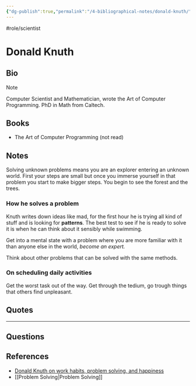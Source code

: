 ```yaml
---
{"dg-publish":true,"permalink":"/4-bibliographical-notes/donald-knuth/","created":"2023-07-21T13:11:47.859+02:00","updated":"2023-08-16T21:54:14.657+02:00"}
---
```


#role/scientist
# Donald Knuth

##  Bio
> [!NOTE]
> Computer Scientist and Mathematician, wrote the Art of Computer Programming. PhD in Math from Caltech.
## Books
- The Art of Computer Programming (not read) 
## Notes
Solving unknown problems means you are an explorer entering an unknown world. First your steps are small but once you immerse yourself in that problem you start to make bigger steps. You begin to see the forest and the trees.
### How he solves a problem
Knuth writes down ideas like mad, for the first hour he is trying all kind of stuff and is looking for **patterns**. The best test to see if he is ready to solve it is when he can think about it sensibly while swimming. 

Get into a mental state with a problem where you are more familiar with it than anyone else in the world, *become an expert.*

Think about other problems that can be solved with the same methods.
### On scheduling daily activities
Get the worst task out of the way. Get through the tedium, go trough things that others find unpleasant.
## Quotes

---
## Questions

## References 
- [Donald Knuth on work habits, problem solving, and happiness](https://shuvomoy.github.io/blogs/posts/Knuth-on-work-habits-and-problem-solving-and-happiness/#donald_knuth_on_work_habits_problem_solving_and_happiness)
- [[Problem Solving\|Problem Solving]]